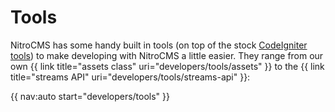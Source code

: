 # Tools

NitroCMS has some handy built in tools (on top of the stock [CodeIgniter tools](http://codeigniter.com/user_guide/overview/features.html)) to make developing with NitroCMS a little easier. They range from our own {{ link title="assets class" uri="developers/tools/assets" }} to the {{ link title="streams API" uri="developers/tools/streams-api" }}:

{{ nav:auto start="developers/tools" }}